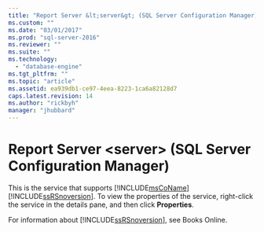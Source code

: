 ```yaml
---
title: "Report Server &lt;server&gt; (SQL Server Configuration Manager) | Microsoft Docs"
ms.custom: ""
ms.date: "03/01/2017"
ms.prod: "sql-server-2016"
ms.reviewer: ""
ms.suite: ""
ms.technology: 
  - "database-engine"
ms.tgt_pltfrm: ""
ms.topic: "article"
ms.assetid: ea939db1-ce97-4eea-8223-1ca6a82128d7
caps.latest.revision: 14
ms.author: "rickbyh"
manager: "jhubbard"
---
```

# Report Server &lt;server&gt; (SQL Server Configuration Manager)
  This is the service that supports [!INCLUDE[msCoName](../../advanced-analytics/r-services/tutorials/includes/msconame-md.md)] [!INCLUDE[ssRSnoversion](../../advanced-analytics/r-services/includes/ssrsnoversion-md.md)]. To view the properties of the service, right-click the service in the details pane, and then click **Properties**.  
  
 For information about [!INCLUDE[ssRSnoversion](../../advanced-analytics/r-services/includes/ssrsnoversion-md.md)], see Books Online.  
  
  